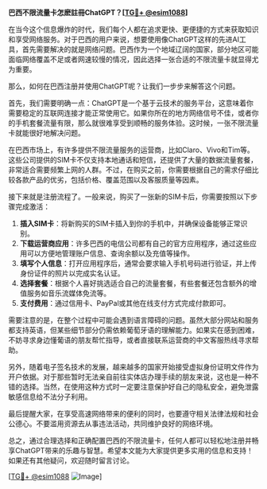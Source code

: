 **巴西不限流量卡怎麽註冊ChatGPT？[[TG💪+ @esim1088](https://t.me/s/esim1088)]**

在当今这个信息爆炸的时代，我们每个人都在追求更快、更便捷的方式来获取知识和享受网络服务。对于巴西的用户来说，想要使用像ChatGPT这样的先进AI工具，首先需要解决的就是网络问题。巴西作为一个地域辽阔的国家，部分地区可能面临网络覆盖不足或者网速较慢的情况，因此选择一张合适的不限流量卡就显得尤为重要。

那么，如何在巴西注册并使用ChatGPT呢？让我们一步步来解答这个问题。

首先，我们需要明确一点：ChatGPT是一个基于云技术的服务平台，这意味着你需要稳定的互联网连接才能正常使用它。如果你所在的地方网络信号不佳，或者你的手机套餐流量有限，那么就很难享受到顺畅的服务体验。这时候，一张不限流量卡就能很好地解决问题。

在巴西市场上，有许多提供不限流量服务的运营商，比如Claro、Vivo和Tim等。这些公司提供的SIM卡不仅支持本地通话和短信，还提供了大量的数据流量套餐，非常适合需要频繁上网的人群。不过，在购买之前，你需要根据自己的需求仔细比较各款产品的优劣，包括价格、覆盖范围以及客服质量等因素。

接下来就是注册流程了。一般来说，购买了一张新的SIM卡后，你需要按照以下步骤完成激活：

1. **插入SIM卡**：将新购买的SIM卡插入到你的手机中，并确保设备能够正常识别。
2. **下载运营商应用**：许多巴西的电信公司都有自己的官方应用程序，通过这些应用可以方便地管理账户信息、查询余额以及充值等操作。
3. **填写个人信息**：打开应用程序后，通常会要求输入手机号码进行验证，并上传身份证件的照片以完成实名认证。
4. **选择套餐**：根据个人喜好挑选适合自己的流量套餐，有些套餐还包含额外的增值服务如音乐流媒体免流等。
5. **支付费用**：通过信用卡、PayPal或其他在线支付方式完成付款即可。

需要注意的是，在整个过程中可能会遇到语言障碍的问题。虽然大部分网站和服务都支持英语，但某些细节部分仍需依赖葡萄牙语的理解能力。如果实在感到困难，不妨寻求身边懂葡语的朋友帮忙指导，或者直接联系运营商的中文客服热线寻求帮助。

另外，随着电子签名技术的发展，越来越多的国家开始接受虚拟身份证明文件作为开户依据。对于那些暂时无法亲自前往实体店办理手续的朋友来说，这也是一种不错的选择。当然，在使用这种方式时一定要注意保护好自己的隐私安全，避免泄露敏感信息给不法分子利用。

最后提醒大家，在享受高速网络带来的便利的同时，也要遵守相关法律法规和社会公德心。不要滥用资源去从事违法活动，共同维护良好的网络环境。

总之，通过合理选择和正确配置巴西的不限流量卡，任何人都可以轻松地注册并畅享ChatGPT带来的乐趣与智慧。希望本文能为大家提供更多实用的信息和支持！如果还有其他疑问，欢迎随时留言讨论。

[[TG💪+ @esim1088](https://t.me/s/esim1088) ![Image](https://i.postimg.cc/4NQfJmqS/Snipaste-2025-05-13-00-14-12.png)]